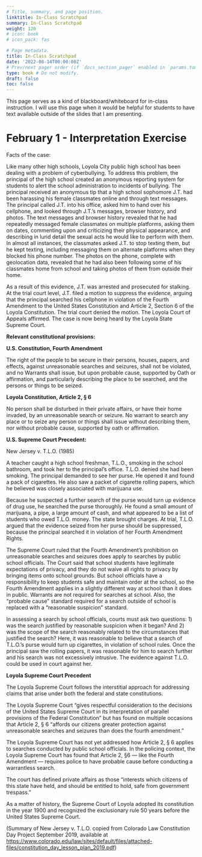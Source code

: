 ```yaml
---
# Title, summary, and page position.
linktitle: In-Class Scratchpad
summary: In-Class Scratchpad
weight: 120
# icon: book
# icon_pack: fas

# Page metadata.
title: In-Class Scratchpad
date: '2022-08-14T00:00:00Z'
# Prev/next pager order (if `docs_section_pager` enabled in `params.toml`)
type: book # Do not modify.
draft: false
toc: false
---
```


This page serves as a kind of blackboard/whiteboard for in-class instruction. I will use this page when it would be helpful for students to have text available outside of the slides that I am presenting.

# February 1 - Interpretation Exercise

Facts of the case:

Like many other high schools, Loyola City public high school has been dealing with a problem of cyberbullying. To address this problem, the principal of the high school created an anonymous reporting system for students to alert the school administration to incidents of bullying. The principal received an anonymous tip that a high school sophomore J.T. had been harassing his female classmates online and through text messages. The principal called J.T. into his office, asked him to hand over his cellphone, and looked through J.T.’s messages, browser history, and photos. The text messages and browser history revealed that he had repeatedly messaged female classmates on multiple platforms, asking them on dates, commenting upon and criticizing their physical appearance, and describing in lurid detail the sexual acts he would like to perform with them. In almost all instances, the classmates asked J.T. to stop texting them, but he kept texting, including messaging them on alternate platforms when they blocked his phone number. The photos on the phone, complete with geolocation data, revealed that he had also been following some of his classmates home from school and taking photos of them from outside their home.

As a result of this evidence, J.T. was arrested and prosecuted for stalking. At the trial court level, J.T. filed a motion to suppress the evidence, arguing that the principal searched his cellphone in violation of the Fourth Amendment to the United States Constitution and Article 2, Section 6 of the Loyola Constitution. The trial court denied the motion. The Loyola Court of Appeals affirmed. The case is now being heard by the Loyola State Supreme Court.

**Relevant constitutional provisions:**

**U.S. Constitution, Fourth Amendment**

The right of the people to be secure in their persons, houses, papers, and effects, against unreasonable searches and seizures, shall not be violated, and no Warrants shall issue, but upon probable cause, supported by Oath or affirmation, and particularly describing the place to be searched, and the persons or things to be seized.

**Loyola Constitution, Article 2, § 6**

No person shall be disturbed in their private affairs, or have their home invaded, by an unreasonable search or seizure. No warrant to search any place or to seize any person or things shall issue without describing them, nor without probable cause, supported by oath or affirmation.

**U.S. Supreme Court Precedent:**

New Jersey v. T.L.O. (1985) 

A teacher caught a high school freshman, T.L.O., smoking in the school bathroom, and took her to the principal’s office. T.L.O. denied she had been smoking. The principal demanded to see her purse. He opened it and found a pack of cigarettes. He also saw a packet of cigarette rolling papers, which he believed was closely associated with marijuana use. 

Because he suspected a further search of the purse would turn up evidence of drug use, he searched the purse thoroughly. He found a small amount of marijuana, a pipe, a large amount of cash, and what appeared to be a list of students who owed T.L.O. money. The state brought charges. At trial, T.L.O. argued that the evidence seized from her purse should be suppressed, because the principal searched it in violation of her Fourth Amendment Rights. 

The Supreme Court ruled that the Fourth Amendment’s prohibition on unreasonable searches and seizures does apply to searches by public school officials. The Court said that school students have legitimate expectations of privacy, and they do not waive all rights to privacy by bringing items onto school grounds. But school officials have a responsibility to keep students safe and maintain order at the school, so the Fourth Amendment applies in a slightly different way at school than it does in public. Warrants are not required for searches at school. Also, the “probable cause” standard required for a search outside of school is replaced with a “reasonable suspicion” standard. 

In assessing a search by school officials, courts must ask two questions: 1) was the search justified by reasonable suspicion when it began? And 2) was the scope of the search reasonably related to the circumstances that justified the search? Here, it was reasonable to believe that a search of T.L.O.’s purse would turn up cigarettes, in violation of school rules. Once the principal saw the rolling papers, it was reasonable for him to search further and his search was not excessively intrusive. The evidence against T.L.O. could be used in court against her.

**Loyola Supreme Court Precedent**

The Loyola Supreme Court follows the interstitial approach for addressing claims that arise under both the federal and state constitutions.

The Loyola Supreme Court “gives respectful consideration to the decisions of the United States Supreme Court in its interpretation of parallel provisions of the Federal Constitution” but has found on multiple occasions that Article 2, § 6 “affords our citizens greater protection against unreasonable searches and seizures than does the fourth amendment.”

The Loyola Supreme Court has not yet addressed how Article 2, § 6 applies to searches conducted by public school officials. In the policing context, the Loyola Supreme Court has found that Article 2, §6 — like the Fourth Amendment — requires police to have probable cause before conducting a warrantless search.

The court has defined private affairs as those “interests which citizens of this state have held, and should be entitled to hold, safe from government trespass.”

As a matter of history, the Supreme Court of Loyola adopted its constitution in the year 1900 and recognized the exclusionary rule 50 years before the United States Supreme Court.



(Summary of New Jersey v. T.L.O. copied from Colorado Law Constitution Day Project September 2019, available at https://www.colorado.edu/law/sites/default/files/attached-files/constitution_day_lesson_plan_2019.pdf)